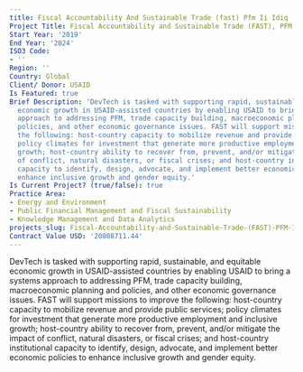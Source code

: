 ```yaml
---
title: Fiscal Accountability And Sustainable Trade (fast) Pfm Ii Idiq
Project Title: Fiscal Accountability and Sustainable Trade (FAST), PFM II IDIQ
Start Year: '2019'
End Year: '2024'
ISO3 Code:
- ''
Region: ''
Country: Global
Client/ Donor: USAID
Is Featured: true
Brief Description: 'DevTech is tasked with supporting rapid, sustainable, and equitable
  economic growth in USAID-assisted countries by enabling USAID to bring a systems
  approach to addressing PFM, trade capacity building, macroeconomic planning and
  policies, and other economic governance issues. FAST will support missions to improve
  the following: host-country capacity to mobilize revenue and provide public services;
  policy climates for investment that generate more productive employment and inclusive
  growth; host-country ability to recover from, prevent, and/or mitigate the impact
  of conflict, natural disasters, or fiscal crises; and host-country institutional
  capacity to identify, design, advocate, and implement better economic policies to
  enhance inclusive growth and gender equity.'
Is Current Project? (true/false): true
Practice Area:
- Energy and Environment
- Public Financial Management and Fiscal Sustainability
- Knowledge Management and Data Analytics
projects_slug: Fiscal-Accountability-and-Sustainable-Trade-(FAST)-PFM-II-IDIQ
Contract Value USD: '20808711.44'
---
```


DevTech is tasked with supporting rapid, sustainable, and equitable economic growth in USAID-assisted countries by enabling USAID to bring a systems approach to addressing PFM, trade capacity building, macroeconomic planning and policies, and other economic governance issues. FAST will support missions to improve the following: host-country capacity to mobilize revenue and provide public services; policy climates for investment that generate more productive employment and inclusive growth; host-country ability to recover from, prevent, and/or mitigate the impact of conflict, natural disasters, or fiscal crises; and host-country institutional capacity to identify, design, advocate, and implement better economic policies to enhance inclusive growth and gender equity.
